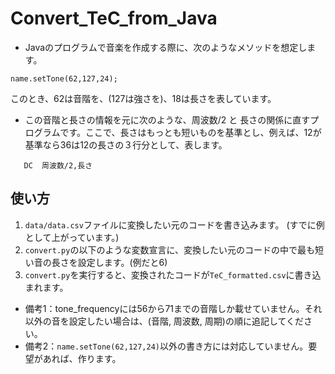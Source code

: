 # Convert_TeC_from_Java
- Javaのプログラムで音楽を作成する際に、次のようなメソッドを想定します。

`name.setTone(62,127,24);`

このとき、62は音階を、(127は強さを)、18は長さを表しています。

- この音階と長さの情報を元に次のような、周波数/2 と 長さの関係に直すプログラムです。ここで、長さはもっとも短いものを基準とし、例えば、12が基準なら36は12の長さの３行分として、表します。

`   DC  周波数/2,長さ`


## 使い方
1. `data/data.csv`ファイルに変換したい元のコードを書き込みます。
(すでに例として上がっています。)
2. `convert.py`の以下のような変数宣言に、変換したい元のコードの中で最も短い音の長さを設定します。(例だと6)
3. `convert.py`を実行すると、変換されたコードが`TeC_formatted.csv`に書き込まれます。

- 備考1：tone_frequencyには56から71までの音階しか載せていません。それ以外の音を設定したい場合は、(音階, 周波数, 周期)の順に追記してください。
- 備考2：`name.setTone(62,127,24)`以外の書き方には対応していません。要望があれば、作ります。
